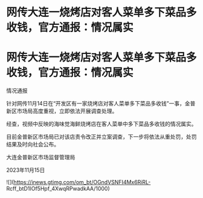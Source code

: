 # 网传大连一烧烤店对客人菜单多下菜品多收钱，官方通报：情况属实

# 网传大连一烧烤店对客人菜单多下菜品多收钱，官方通报：情况属实

情况通报

针对网传11月14日在“开发区有一家烧烤店对客人菜单多下菜品多收钱”一事，金普新区市场局高度重视，立即依法开展调查处理。

经查，视频中反映的海味觉海鲜烧烤店在客人菜单中多下菜品多收钱的情况属实。

目前金普新区市场局已对该店责令改正并立案调查，下一步将依法从重处罚，处罚结果及时向社会公布。

大连金普新区市场监督管理局

2023年11月15日

![](https://inews.gtimg.com/om_bt/OGndVSNFI4Mx6RiRL-
Rcff_btD1IOf5Hpf_4XwqRPwadkAA/1000)

